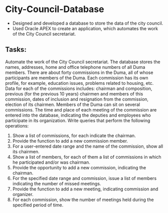 # City-Council-Database
- Designed and developed a database to store the data of the city council. 
- Used Oracle APEX to create an application, which automates the work of the City Council secretariat.

## Tasks:
Automate the work of the City Council secretariat. The database stores the names, addresses, home and office telephone numbers of all Duma members. There are about forty commissions in the Duma, all of whose participants are members of the Duma. Each commission has its own profile, for example, education issues, problems related to housing, etc. Data for each of the commissions includes: chairman and composition, previous (for the previous 10 years) chairmen and members of this commission, dates of inclusion and resignation from the commission, election of its chairmen. Members of the Duma can sit on several commissions. The time and place of each meeting of the commission are entered into the database, indicating the deputies and employees who participate in its organization. Write queries that perform the following operations:
1) Show a list of commissions, for each indicate the chairman.
2) Provide the function to add a new commission member.
3) For a user-entered date range and the name of the commission, show all its chairmen.
4) Show a list of members, for each of them a list of commissions in which he participated and/or was chairman.
5) Provide the opportunity to add a new commission, indicating the chairman.
6) For the specified date range and commission, issue a list of members indicating the number of missed meetings.
7) Provide the function to add a new meeting, indicating commission and organizer.
8) For each commission, show the number of meetings held during the specified period of time.
